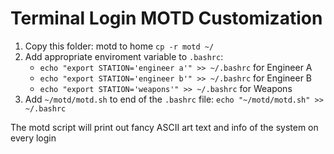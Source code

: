 # Terminal Login MOTD Customization

1. Copy this folder: motd to home `cp -r motd ~/`
3. Add appropriate enviroment variable to `.bashrc`:
    - `echo "export STATION='engineer a'" >> ~/.bashrc` for Engineer A
    - `echo "export STATION='engineer b'" >> ~/.bashrc` for Engineer B
    - `echo "export STATION='weapons'" >> ~/.bashrc` for Weapons
2. Add `~/motd/motd.sh` to end of the `.bashrc` file: `echo "~/motd/motd.sh" >> ~/.bashrc`

The motd script will print out fancy ASCII art text and info of the system on every login
